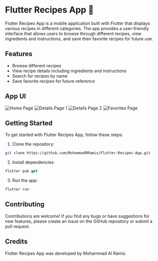 # Flutter Recipes App 🍳

Flutter Recipes App is a mobile application built with Flutter that displays various recipes in different categories. The app provides a user-friendly interface that allows users to browse through different recipes, view ingredients and instructions, and save their favorite recipes for future use.

## Features

- Browse different recipes
- View recipe details including ingredients and instructions
- Search for recipes by name
- Save favorite recipes for future reference

## App UI

![Home Page](readme_images/home_page.png)
![Details Page 1](readme_images/details_page_1.png)
![Details Page 2](readme_images/details_page_2.png)
![Favorites Page](readme_images/favorites_page.png)

## Getting Started

To get started with Flutter Recipes App, follow these steps:

1. Clone the repository:

```bash
git clone https://github.com/MohammadRRamis/Flutter-Recipes-App.git
```

2. Install dependencies:

```dart
flutter pub get
```

3. Run the app:

```dart
flutter run
```

## Contributing

Contributions are welcome! If you find any bugs or have suggestions for new features, please create an issue on the GitHub repository or submit a pull request.

## Credits

Flutter Recipes App was developed by Mohammad Al Ramis.
